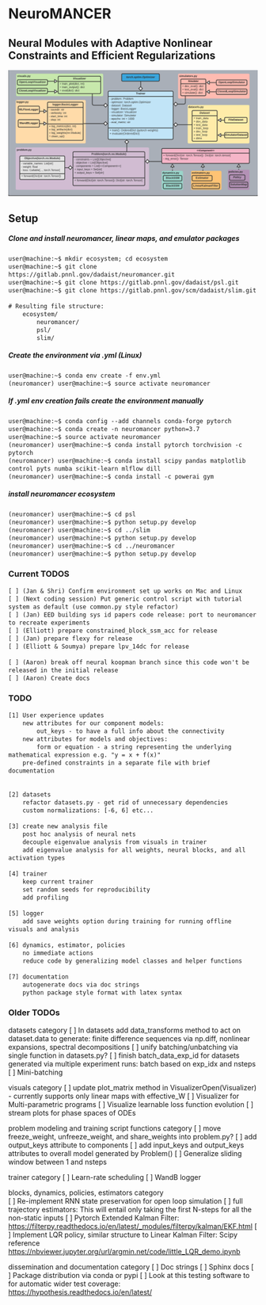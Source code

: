 # NeuroMANCER
## Neural Modules with Adaptive Nonlinear Constraints and 	Efficient Regularizations
![UML diagram](figs/class_diagram.png)

## Setup

##### Clone and install neuromancer, linear maps, and emulator packages
```console
user@machine:~$ mkdir ecosystem; cd ecosystem
user@machine:~$ git clone https://gitlab.pnnl.gov/dadaist/neuromancer.git
user@machine:~$ git clone https://gitlab.pnnl.gov/dadaist/psl.git
user@machine:~$ git clone https://gitlab.pnnl.gov/scm/dadaist/slim.git

# Resulting file structure:
    ecosystem/
        neuromancer/
        psl/
        slim/
```

##### Create the environment via .yml (Linux)

```console
user@machine:~$ conda env create -f env.yml
(neuromancer) user@machine:~$ source activate neuromancer
```

##### If .yml env creation fails create the environment manually

```console
user@machine:~$ conda config --add channels conda-forge pytorch
user@machine:~$ conda create -n neuromancer python=3.7
user@machine:~$ source activate neuromancer
(neuromancer) user@machine:~$ conda install pytorch torchvision -c pytorch
(neuromancer) user@machine:~$ conda install scipy pandas matplotlib control pyts numba scikit-learn mlflow dill
(neuromancer) user@machine:~$ conda install -c powerai gym
```

##### install neuromancer ecosystem 

```console
(neuromancer) user@machine:~$ cd psl
(neuromancer) user@machine:~$ python setup.py develop
(neuromancer) user@machine:~$ cd ../slim
(neuromancer) user@machine:~$ python setup.py develop
(neuromancer) user@machine:~$ cd ../neuromancer
(neuromancer) user@machine:~$ python setup.py develop
```

### Current TODOS

    [ ] (Jan & Shri) Confirm environment set up works on Mac and Linux
    [ ] (Next coding session) Put generic control script with tutorial system as default (use common.py style refactor)
    [ ] (Jan) EED building sys id papers code release: port to neuromancer to recreate experiments
    [ ] (Elliott) prepare constrained_block_ssm_acc for release 
    [ ] (Jan) prepare flexy for release
    [ ] (Elliott & Soumya) prepare lpv_14dc for release

    [ ] (Aaron) break off neural koopman branch since this code won't be released in the initial release
    [ ] (Aaron) Create docs

### TODO
    [1] User experience updates
        new attributes for our component models: 
            out_keys - to have a full info about the connectivity
        new attributes for models and objectives:
            form or equation - a string representing the underlying mathematical expression e.g. "y = x + f(x)"
        pre-defined constraints in a separate file with brief documentation
        
    
    [2] datasets
        refactor datasets.py - get rid of unnecessary dependencies
        custom normalizations: [-6, 6] etc...
    
    [3] create new analysis file
        post hoc analysis of neural nets
        decouple eigenvalue analysis from visuals in trainer
        add eigenvalue analysis for all weights, neural blocks, and all activation types     

    [4] trainer
        keep current trainer
        set random seeds for reproducibility
        add profiling
        
    [5] logger 
        add save weights option during training for running offline visuals and analysis
        
    [6] dynamics, estimator, policies
        no immediate actions
        reduce code by generalizing model classes and helper functions
    
    [7] documentation
        autogenerate docs via doc strings
        python package style format with latex syntax
    


### Older TODOs

datasets category
    [ ] In datasets add data_transforms method to act on dataset.data to generate: finite difference sequences via np.diff, nonlinear expansions, spectral decompositions
    [ ] unify batching/unbatching via single function in datasets.py?
    [ ] finish batch_data_exp_id for datasets generated via multiple experiment runs: batch based on exp_idx and nsteps
    [ ] Mini-batching

visuals category
    [ ] update plot_matrix method in VisualizerOpen(Visualizer) - currently supports only linear maps with effective_W
    [ ] Visualizer for Multi-parametric programs
    [ ] Visualize learnable loss function evolution
    [ ] stream plots for phase spaces of ODEs

problem modeling and training script functions category
    [ ] move freeze_weight, unfreeze_weight, and share_weights into problem.py?
    [ ] add output_keys attribute to components 
    [ ] add input_keys and output_keys attributes to overall model generated by Problem()
    [ ] Generalize sliding window between 1 and nsteps

trainer category
    [ ] Learn-rate scheduling
    [ ] WandB logger

blocks, dynamics, policies, estimators category    
    [ ] Re-implement RNN state preservation for open loop simulation
    [ ] full trajectory estimators: This will entail only taking the first N-steps for all the non-static inputs
    [ ] Pytorch Extended Kalman Filter: 
            https://filterpy.readthedocs.io/en/latest/_modules/filterpy/kalman/EKF.html
    [ ] Implement LQR policy, similar structure to Linear Kalman Filter: 
            Scipy reference https://nbviewer.jupyter.org/url/argmin.net/code/little_LQR_demo.ipynb
            
dissemination and documentation category
    [ ] Doc strings
    [ ] Sphinx docs
    [ ] Package distribution via conda or pypi
    [ ] Look at this testing software to for automatic wider test coverage: 
            https://hypothesis.readthedocs.io/en/latest/